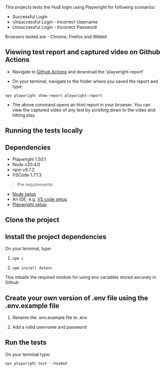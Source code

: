 This projects tests the Hudl login using Playwright for following scenarios:

- Successful Login
- Unsuccessful Login - Incorrect Username
- Unsuccessful Login - Incorrect Password

Browsers tested are - Chrome, Firefox and Webkit

## Viewing test report and captured video on Github Actions 

- Navigate to [Github Actions](https://github.com/Anchita/LoginExample/actions/runs/14111094536) and download the 'playwright-report'

- On your terminal, navigate to the folder where you saved the report and type:

`npx playwright show-report playwright-report`

- The above command opens an html report in your browser. You can view the captured video of any test by scrolling down to the video and hitting play.

## Running the tests locally

## Dependencies

- Playwright 1.50.1
- Node v20.4.0
- npm v9.7.2
- VSCode 1.77.3 

> Pre requirements: 
- [Node setup](https://nodejs.org/en/download)
- An IDE, e.g. [VS code setup](https://code.visualstudio.com/download)
- [Playwright setup](https://playwright.dev/docs/intro)

## Clone the project

## Install the project dependencies

On your terminal, type:

1. `npm i`

2. `npm install dotenv`

This intsalls the required module for using env variables stored securely in Github

## Create your own version of .env file using the .env.example file

1. Rename the .env.example file to .env

2. Add a valid username and password

## Run the tests

On your terminal type:

`npx playwright test --headed` 

